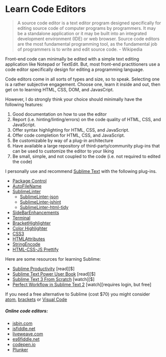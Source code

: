 # Learn Code Editors

> A source code editor is a text editor program designed specifically for editing source code of computer programs by programmers. It may be a standalone application or it may be built into an integrated development environment (IDE) or web browser. Source code editors are the most fundamental programming tool, as the fundamental job of programmers is to write and edit source code. - Wikipedia

Front-end code can minimally be edited with a simple text editing application like Notepad or TextEdit. But, most front-end practitioners use a code editor specifically design for editing a programming language. 

Code editors come in all sorts of types and size, so to speak. Selecting one is a rather subjective engagement. Choose one, learn it inside and out, then get on to learning HTML, CSS, DOM, and JavasCript. 

However, I do strongly think your choice should minimally have the following features:

1. Good documentation on how to use the editor
2. Report (i.e. hinting/linting/errors) on the code quality of HTML, CSS, and JavaScript.
3. Offer syntax highlighting for HTML, CSS, and JavaScript.
4. Offer code completion for HTML, CSS, and JavaScript.
5. Be customizable by way of a plug-in architecture 
6. Have available a large repository of third-party/community plug-ins that can be used to customize the editor to your liking
6. Be small, simple, and not coupled to the code (i.e. not required to edited the code)

I personally use and recommend [Sublime Text](http://www.sublimetext.com/) with the following plug-ins.

* [Package Control](https://packagecontrol.io/packages/Package%20Control)
* [Auto​File​Name](https://packagecontrol.io/packages/AutoFileName)
* [Sublime​Linter](https://packagecontrol.io/packages/SublimeLinter)
    * [Sublime​Linter-json](https://packagecontrol.io/packages/SublimeLinter-json)
    * [Sublime​Linter-jshint](https://packagecontrol.io/packages/SublimeLinter-jshint)
    * [Sublime​Linter-html-tidy](https://packagecontrol.io/packages/SublimeLinter-html-tidy)
* [Side​Bar​Enhancements](https://packagecontrol.io/packages/SideBarEnhancements)
* [Terminal](https://packagecontrol.io/packages/Terminal)
* [Bracket​Highlighter](https://packagecontrol.io/packages/BracketHighlighter)
* [Color Highlighter](https://packagecontrol.io/packages/Color%20Highlighter)
* [CSS3](https://packagecontrol.io/packages/CSS3)
* [HTMLAttributes](https://packagecontrol.io/packages/HTMLAttributes)
* [String​Encode](https://packagecontrol.io/packages/StringEncode)
* [HTML-CSS-JS Prettify](https://packagecontrol.io/packages/HTML-CSS-JS%20Prettify)

Here are some resources for learning Sublime:

* [Sublime Productivity](https://leanpub.com/sublime-productivity) [read][$]
* [Sublime Text Power User Book](https://sublimetextbook.com/) [read][$]
* [Sublime Text 3 From Scratch](http://www.pluralsight.com/courses/sublime-text-3-from-scratch) [watch][$]
* [Perfect Workflow in Sublime Text 2](https://code.tutsplus.com/courses/perfect-workflow-in-sublime-text-2) [watch][requires login, but free]

If you need a free alternative to Sublime (cost $70) you might consider [atom](https://atom.io/), [brackets](http://brackets.io/) or [Visual Code](https://code.visualstudio.com/)

##### Online code editors:

* [jsbin.com](http://jsbin.com/)
* [jsfiddle.net](http://jsfiddle.net/)
* [liveweave.com](http://liveweave.com/)
* [es6fiddle.net](http://www.es6fiddle.net/)
* [codepen.io](http://codepen.io/)
* [Plunker](http://plnkr.co/)



























 






